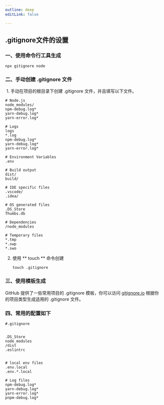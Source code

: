 ```yaml
---
outline: deep
editLink: false

---
```


## **.gitignore**文件的设置



###  一、使用命令行工具生成
``` node
npx gitignore node
```

### 二、手动创建 .gitignore 文件

​     1. 手动在项目的根目录下创建 .gitignore 文件，并且填写以下文件。

```plaintext
# Node.js
node_modules/
npm-debug.log*
yarn-debug.log*
yarn-error.log*

# Logs
logs
*.log
npm-debug.log*
yarn-debug.log*
yarn-error.log*

# Environment Variables
.env

# Build output
dist/
build/

# IDE specific files
.vscode/
.idea/

# OS generated files
.DS_Store
Thumbs.db

# Dependencies
/node_modules

# Temporary files
*.tmp
*.swp
*.swo
```

2. 使用 ** touch ** 命令创建

   ```
   touch .gitignore
   ```

### 三、使用模板生成

GitHub 提供了一些常用项目的 .gitignore 模板，你可以访问 [gitignore.io](https://www.toptal.com/developers/gitignore/) 根据你的项目类型生成适用的 .gitignore 文件。

### 四、常用的配置如下

```
#.gitignore


.DS_Store
node_modules
/dist
.eslintrc


# local env files
.env.local
.env.*.local

# Log files
npm-debug.log*
yarn-debug.log*
yarn-error.log*
pnpm-debug.log*


```